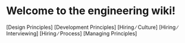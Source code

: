 # Welcome to the engineering wiki!

[Design Principles]
[Development Principles]
[Hiring ∕ Culture]
[Hiring ∕ Interviewing]
[Hiring ∕ Process]
[Managing Principles]
